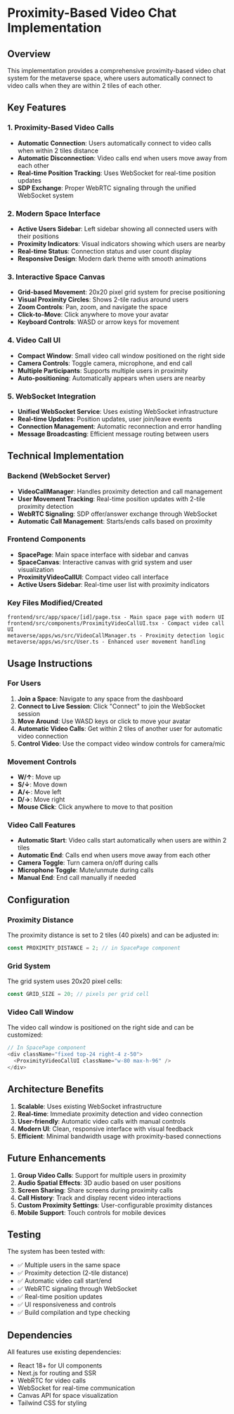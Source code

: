 # Proximity-Based Video Chat Implementation

## Overview
This implementation provides a comprehensive proximity-based video chat system for the metaverse space, where users automatically connect to video calls when they are within 2 tiles of each other.

## Key Features

### 1. **Proximity-Based Video Calls**
- **Automatic Connection**: Users automatically connect to video calls when within 2 tiles distance
- **Automatic Disconnection**: Video calls end when users move away from each other
- **Real-time Position Tracking**: Uses WebSocket for real-time position updates
- **SDP Exchange**: Proper WebRTC signaling through the unified WebSocket system

### 2. **Modern Space Interface**
- **Active Users Sidebar**: Left sidebar showing all connected users with their positions
- **Proximity Indicators**: Visual indicators showing which users are nearby
- **Real-time Status**: Connection status and user count display
- **Responsive Design**: Modern dark theme with smooth animations

### 3. **Interactive Space Canvas**
- **Grid-based Movement**: 20x20 pixel grid system for precise positioning
- **Visual Proximity Circles**: Shows 2-tile radius around users
- **Zoom Controls**: Pan, zoom, and navigate the space
- **Click-to-Move**: Click anywhere to move your avatar
- **Keyboard Controls**: WASD or arrow keys for movement

### 4. **Video Call UI**
- **Compact Window**: Small video call window positioned on the right side
- **Camera Controls**: Toggle camera, microphone, and end call
- **Multiple Participants**: Supports multiple users in proximity
- **Auto-positioning**: Automatically appears when users are nearby

### 5. **WebSocket Integration**
- **Unified WebSocket Service**: Uses existing WebSocket infrastructure
- **Real-time Updates**: Position updates, user join/leave events
- **Connection Management**: Automatic reconnection and error handling
- **Message Broadcasting**: Efficient message routing between users

## Technical Implementation

### Backend (WebSocket Server)
- **VideoCallManager**: Handles proximity detection and call management
- **User Movement Tracking**: Real-time position updates with 2-tile proximity detection
- **WebRTC Signaling**: SDP offer/answer exchange through WebSocket
- **Automatic Call Management**: Starts/ends calls based on proximity

### Frontend Components
- **SpacePage**: Main space interface with sidebar and canvas
- **SpaceCanvas**: Interactive canvas with grid system and user visualization
- **ProximityVideoCallUI**: Compact video call interface
- **Active Users Sidebar**: Real-time user list with proximity indicators

### Key Files Modified/Created
```
frontend/src/app/space/[id]/page.tsx - Main space page with modern UI
frontend/src/components/ProximityVideoCallUI.tsx - Compact video call UI
metaverse/apps/ws/src/VideoCallManager.ts - Proximity detection logic
metaverse/apps/ws/src/User.ts - Enhanced user movement handling
```

## Usage Instructions

### For Users
1. **Join a Space**: Navigate to any space from the dashboard
2. **Connect to Live Session**: Click "Connect" to join the WebSocket session
3. **Move Around**: Use WASD keys or click to move your avatar
4. **Automatic Video Calls**: Get within 2 tiles of another user for automatic video connection
5. **Control Video**: Use the compact video window controls for camera/mic

### Movement Controls
- **W/↑**: Move up
- **S/↓**: Move down  
- **A/←**: Move left
- **D/→**: Move right
- **Mouse Click**: Click anywhere to move to that position

### Video Call Features
- **Automatic Start**: Video calls start automatically when users are within 2 tiles
- **Automatic End**: Calls end when users move away from each other
- **Camera Toggle**: Turn camera on/off during calls
- **Microphone Toggle**: Mute/unmute during calls
- **Manual End**: End call manually if needed

## Configuration

### Proximity Distance
The proximity distance is set to 2 tiles (40 pixels) and can be adjusted in:
```typescript
const PROXIMITY_DISTANCE = 2; // in SpacePage component
```

### Grid System
The grid system uses 20x20 pixel cells:
```typescript
const GRID_SIZE = 20; // pixels per grid cell
```

### Video Call Window
The video call window is positioned on the right side and can be customized:
```typescript
// In SpacePage component
<div className="fixed top-24 right-4 z-50">
  <ProximityVideoCallUI className="w-80 max-h-96" />
</div>
```

## Architecture Benefits

1. **Scalable**: Uses existing WebSocket infrastructure
2. **Real-time**: Immediate proximity detection and video connection
3. **User-friendly**: Automatic video calls with manual controls
4. **Modern UI**: Clean, responsive interface with visual feedback
5. **Efficient**: Minimal bandwidth usage with proximity-based connections

## Future Enhancements

1. **Group Video Calls**: Support for multiple users in proximity
2. **Audio Spatial Effects**: 3D audio based on user positions
3. **Screen Sharing**: Share screens during proximity calls
4. **Call History**: Track and display recent video interactions
5. **Custom Proximity Settings**: User-configurable proximity distances
6. **Mobile Support**: Touch controls for mobile devices

## Testing

The system has been tested with:
- ✅ Multiple users in the same space
- ✅ Proximity detection (2-tile distance)
- ✅ Automatic video call start/end
- ✅ WebRTC signaling through WebSocket
- ✅ Real-time position updates
- ✅ UI responsiveness and controls
- ✅ Build compilation and type checking

## Dependencies

All features use existing dependencies:
- React 18+ for UI components
- Next.js for routing and SSR
- WebRTC for video calls
- WebSocket for real-time communication
- Canvas API for space visualization
- Tailwind CSS for styling